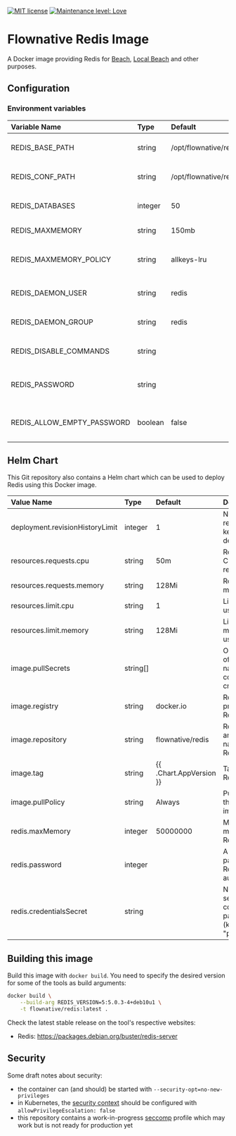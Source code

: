 [![MIT license](http://img.shields.io/badge/license-MIT-brightgreen.svg)](http://opensource.org/licenses/MIT)
[![Maintenance level: Love](https://img.shields.io/badge/maintenance-%E2%99%A1%E2%99%A1%E2%99%A1-ff69b4.svg)](https://www.flownative.com/en/products/open-source.html)

# Flownative Redis Image

A Docker image providing Redis for [Beach](https://www.flownative.com/beach),
[Local Beach](https://www.flownative.com/localbeach) and other purposes.

## Configuration

### Environment variables

| Variable Name              | Type    | Default                   | Description                                    |
|:---------------------------|:--------|:--------------------------|:-----------------------------------------------|
| REDIS_BASE_PATH            | string  | /opt/flownative/redis     | Base path for Redis (read-only)                |
| REDIS_CONF_PATH            | string  | /opt/flownative/redis/etc | Configuration path for Redis (read-only)       |
| REDIS_DATABASES            | integer | 50                        | Maximum number of databases                    |
| REDIS_MAXMEMORY            | string  | 150mb                     | Maximum memory                                 |
| REDIS_MAXMEMORY_POLICY     | string  | allkeys-lru               | Policy for dealing with exhausted memory limit |
| REDIS_DAEMON_USER          | string  | redis                     | Username for Redis daemon (read-only)          |
| REDIS_DAEMON_GROUP         | string  | redis                     | Group for Redis daemon (read-only)             |
| REDIS_DISABLE_COMMANDS     | string  |                           | A list of commands to disable                  |
| REDIS_PASSWORD             | string  |                           | A clear text password for Redis authentication |
| REDIS_ALLOW_EMPTY_PASSWORD | boolean | false                     | If Redis may start without a password set      |

## Helm Chart

This Git repository also contains a Helm chart which can be used to
deploy Redis using this Docker image.

| Value Name                      | Type     | Default                 | Description                                                |
|:--------------------------------|:---------|:------------------------|:-----------------------------------------------------------|
| deployment.revisionHistoryLimit | integer  | 1                       | Number of revisions to keep of deployments                 |
| resources.requests.cpu          | string   | 50m                     | Requested CPU resources                                    |
| resources.requests.memory       | string   | 128Mi                   | Requested memory                                           |
| resources.limit.cpu             | string   | 1                       | Limit for CPU usage                                        |
| resources.limit.memory          | string   | 128Mi                   | Limit for memory usage                                     |
| image.pullSecrets               | string[] |                         | Optional array of secret names containing credentials      |
| image.registry                  | string   | docker.io               | Registry providing the Redis image                         |
| image.repository                | string   | flownative/redis        | Repository and image name of the Redis image               |
| image.tag                       | string   | {{ .Chart.AppVersion }} | Tag of the Redis image                                     |
| image.pullPolicy                | string   | Always                  | Pull policy for the Redis image                            |
| redis.maxMemory                 | integer  | 50000000                | Maximum memory for Redis                                   |
| redis.password                  | integer  |                         | A clear text password for Redis authentication             |
| redis.credentialsSecret         | string   |                         | Name of a secret containing the password (key: "password") |

## Building this image

Build this image with `docker build`. You need to specify the desired
version for some of the tools as build arguments:

```bash
docker build \
    --build-arg REDIS_VERSION=5:5.0.3-4+deb10u1 \
    -t flownative/redis:latest .
```

Check the latest stable release on the tool's respective websites:

- Redis: https://packages.debian.org/buster/redis-server

## Security

Some draft notes about security:

- the container can (and should) be started with
  `--security-opt=no-new-privileges`
- in Kubernetes, the
  [security context](https://kubernetes.io/docs/tasks/configure-pod-container/security-context/)
  should be configured with `allowPrivilegeEscalation: false`
- this repository contains a work-in-progress
  [seccomp](https://docs.docker.com/engine/security/seccomp/) profile
  which may work but is not ready for production yet
